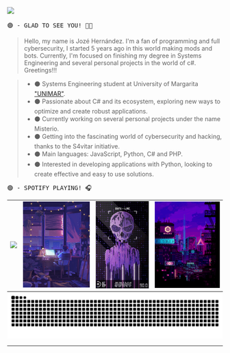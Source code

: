 <img src="https://github.com/Jozexo/Jozexo/blob/main/gif/Jozexo.gif" style="border-radius: 30px margin-right: 10px;"/>

<pre>
🟣 - GLAD TO SEE YOU! 🤟🏻
</pre>

> Hello, my name is Jozé Hernández. I'm a fan of programming and full cybersecurity, I started 5 years ago in this world making mods and bots. Currently, I'm focused on finishing my degree in Systems Engineering and several personal projects in the world of c#. Greetings!!!


> - ⚫️ Systems Engineering student at University of Margarita ["UNIMAR"](https://portalunimar.unimar.edu.ve/).
> - ⚫️ Passionate about C# and its ecosystem, exploring new ways to optimize and create robust applications.
> - ⚫️ Currently working on several personal projects under the name Misterio.
> - ⚫️ Getting into the fascinating world of cybersecurity and hacking, thanks to the S4vitar initiative.
> - ⚫️ Main languages: JavaScript, Python, C# and PHP.
> - ⚫️ Interested in developing applications with Python, looking to create effective and easy to use solutions.



<pre>
🟢 - SPOTIFY PLAYING! 🎧
</pre>

<div style="text-align: center;">
  <table style="margin: auto;">
    <tr>
      <td>
        <img src="https://spotify-github-profile.kittinanx.com/api/view?uid=3172duxsvztk6aw6fsqeptfy4mfa&cover_image=true&theme=default&show_offline=false&background_color=000000&interchange=false&bar_color=35ca3d&bar_color_cover=false" width="200" />
      </td>
      <td>
        <img src="https://github.com/Jozexo/Jozexo/blob/main/gif/chill.gif?raw=true" width="200" />
      </td>
      <td>
        <img src="https://github.com/Jozexo/Jozexo/blob/main/gif/squeleton.gif?raw=true" width="160" />
      </td>
      <td>
        <img src="https://github.com/Jozexo/Jozexo/blob/main/gif/city.gif?raw=true" width="195" />
      </td>
    </tr>
  </table>
</div>



<div align="center">
  <picture>
    <source media="(prefers-color-scheme: dark)" srcset="https://raw.githubusercontent.com/huiishan99/huiishan99/output/github-contribution-grid-snake-dark.svg">
    <source media="(prefers-color-scheme: light)" srcset="https://raw.githubusercontent.com/huiishan99/huiishan99/output/github-contribution-grid-snake.svg">
    <img alt="github contribution grid snake animation" src="https://raw.githubusercontent.com/huiishan99/huiishan99/output/github-contribution-grid-snake.svg">
  </picture>  
</div>

---

